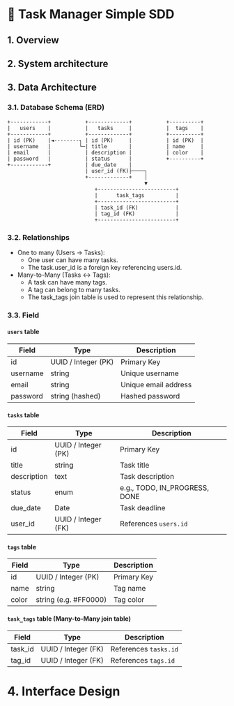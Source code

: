 # 📘 Task Manager Simple SDD

## 1. Overview

## 2. System architecture
 
## 3. Data Architecture

### 3.1. Database Schema (ERD)
```
+------------+           +-------------+           +----------+
|   users    |           |   tasks     |           |  tags    |
+------------+           +-------------+           +----------+
| id (PK)    |◄--------┐ | id (PK)     |           | id (PK)  |
| username   |         └─| title       |           | name     |
| email      |           | description |           | color    |
| password   |           | status      |           +----------+
+------------+           | due_date    |
                         | user_id (FK)├────┐
                         +-------------+    │
                                            ▼
                            +-------------------------+
                            |      task_tags          |
                            +-------------------------+
                            | task_id (FK)            |
                            | tag_id (FK)             |
                            +-------------------------+

```

### 3.2. Relationships

- One to many (Users -> Tasks):
    - One user can have many tasks.
    - The task.user_id is a foreign key  referencing users.id.
- Many-to-Many (Tasks ↔ Tags):
    - A task can have many tags.
    - A tag can belong to many tasks.
    - The task_tags join table is used to represent this relationship.

### 3.3. Field

#### `users` table

| Field     | Type                  | Description             |
|-----------|-----------------------|-------------------------|
| id        | UUID / Integer (PK)   | Primary Key             |
| username  | string                | Unique username         |
| email     | string                | Unique email address    |
| password  | string (hashed)       | Hashed password         |

#### `tasks` table

| Field       | Type                  | Description                       |
|-------------|-----------------------|-----------------------------------|
| id          | UUID / Integer (PK)   | Primary Key                       |
| title       | string                | Task title                        |
| description | text                  | Task description                  |
| status      | enum                  | e.g., TODO, IN_PROGRESS, DONE     |
| due_date    | Date                  | Task deadline                     |
| user_id     | UUID / Integer (FK)   | References `users.id`             |

#### `tags` table

| Field | Type                  | Description         |
|-------|-----------------------|---------------------|
| id    | UUID / Integer (PK)   | Primary Key         |
| name  | string                | Tag name            |
| color | string (e.g. #FF0000) | Tag color           |

#### `task_tags` table (Many-to-Many join table)

| Field    | Type                  | Description           |
|----------|-----------------------|-----------------------|
| task_id  | UUID / Integer (FK)   | References `tasks.id` |
| tag_id   | UUID / Integer (FK)   | References `tags.id`  |

# 4. Interface Design